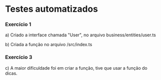 # Testes automatizados 

### Exercício 1
a) Criado a interface chamada "User", no arquivo business/entities/user.ts

b) Criada a função no arquivo /src/index.ts

### Exercício 3

c) A maior dificuldade foi em criar a função, tive que usar a função do dicas.